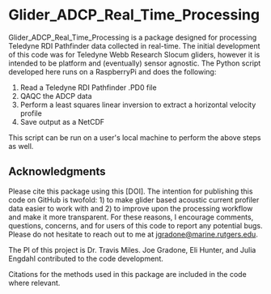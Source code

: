 # Glider_ADCP_Real_Time_Processing

Glider_ADCP_Real_Time_Processing is a package designed for processing Teledyne RDI Pathfinder data collected in real-time. The initial development of this code was for Teledyne Webb Research Slocum gliders, however it is intended to be platform and (eventually) sensor agnostic. The Python script developed here runs on a RaspberryPi and does the following:

1) Read a Teledyne RDI Pathfinder .PD0 file
2) QAQC the ADCP data
3) Perform a least squares linear inversion to extract a horizontal velocity profile
4) Save output as a NetCDF

This script can be run on a user's local machine to perform the above steps as well.

Acknowledgments
----------------------
Please cite this package using this [DOI]. The intention for publishing this code on GitHub is twofold: 1) to make glider based acoustic current profiler data easier to work with and 2) to improve upon the processing workflow and make it more transparent. For these reasons, I encourage comments, questions, concerns, and for users of this code to report any potential bugs. Please do not hesitate to reach out to me at jgradone@marine.rutgers.edu.

The PI of this project is Dr. Travis Miles. Joe Gradone, Eli Hunter, and Julia Engdahl contributed to the code development.

Citations for the methods used in this package are included in the code where relevant.
